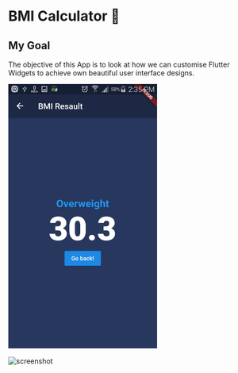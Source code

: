 
# BMI Calculator 💪

## My Goal

The objective of this App is to look at how we can customise Flutter Widgets to achieve own beautiful user interface designs.

<img width='300' src="https://github.com//abdouta/bmi-calculator-flutter/blob/master/4a28cb2b-b963-4d67-b511-8e571659961d.jpg?raw=true">

![screenshot](https://github.com/abdouta/bmi-calculator-flutter/86edddcd-5919-4629-ac00-71db75e04b1b.jpg)

